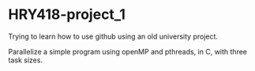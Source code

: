 # HRY418-project_1

Trying to learn how to use github using an old university project.

Parallelize a simple program using openMP and pthreads, in C, with three task sizes.
